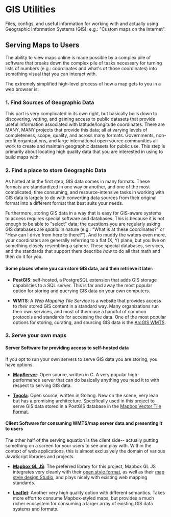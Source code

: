 # GIS Utilities

Files, configs, and useful information for working with and actually using Geographic Information Systems (GIS); e.g.: "Custom maps on the Internet".

## Serving Maps to Users

The ability to view maps online is made possible by a complex pile of software that breaks down the complex pile of tasks necessary for turning lists of numbers (e.g.: coordinates and what's _at_ those coordinates) into something visual that you can interact with.

The extremely simplified high-level process of how a map gets to you in a web browser is:

### 1. Find Sources of Geographic Data

This part is very complicated in its own right, but basically boils down to discovering, vetting, and gaining access to public datasets that provide useful information associated with latitude/longitude coordinates.  There are MANY, MANY projects that provide this data; all at varying levels of completeness, scope, quality, and across many formats.  Governments, non-profit organizations, and large international open source communities all work to create and maintain geographic datasets for public use.  This step is primarily about locating high quality data that you are interested in using to build maps with.

### 2. Find a place to store Geographic Data

As hinted at in the first step, GIS data comes in many formats.  These formats are standardized in one way or another, and one of the most complicated, time consuming, and resource-intensive tasks in working with GIS data is largely to do with converting data sources from their original format into a different format that best suits your needs.

Furthermore, storing GIS data in a way that is easy for GIS-aware systems to access requires special software and databases.  This is because it is not enough to be able to "select" data; the questions you are regularly asking GIS databases are _spatial_ in nature (e.g.: "What is at these coordinates?" or "How can I drive from here to there?").  And to muddy the waters even more, your coordinates are generally referring to a flat (X, Y) plane, but you live on something closely resembling a sphere.  These special databases, services, and the standards that support them describe _how_ to do all that math and then do it for you.

#### Some places where you can store GIS data, and then retrieve it later:

- **PostGIS**: self-hosted, a PostgreSQL extension that adds GIS storage capabilities to a SQL server.  This is far and away the most popular option for storing and querying GIS data on your own computers.

- **WMTS**: A _Web Mapping Tile Service_ is a website that provides access to _their_ stored GIS content in a standard way.  Many organizations run their own services, and most of them use a handful of common protocols and standards for accessing the data.  One of the most popular options for storing, curating, and sourcing GIS data is the [ArcGIS WMTS](https://enterprise.arcgis.com/en/server/latest/publish-services/linux/wmts-services.htm).

### 3. Serve your own maps

#### Server Software for providing access to self-hosted data

If you opt to run your own servers to serve GIS data you are storing, you have options.

- [**MapServer**](http://mapserver.org): Open source, written in C.  A very popular high-performance server that can do basically anything you need it to with respect to serving GIS data.

- [**Tegola**](http://tegola.io): Open source, written in Golang.  New on the scene, very lean but has a promising architecture.  Specifically used in this project to serve GIS data stored in a PostGIS database in the [Mapbox Vector Tile Format](https://www.mapbox.com/vector-tiles/).

#### Client Software for consuming WMTS/map server data and presenting it to users

The other half of the serving equation is the client side-- actually putting something on a screen for your users to see and play with.  Within the context of web applications, this is almost exclusively the domain of various JavaScript libraries and projects.

- [**Mapbox GL JS**](https://www.mapbox.com/mapbox-gl-js/api/): The preferred library for this project, Mapbox GL JS integrates very cleanly with their [open style format](https://www.mapbox.com/mapbox-gl-js/style-spec/), as well as their [map style design Studio](https://www.mapbox.com/mapbox-studio/), and plays nicely with existing web mapping standards.

- [**Leaflet**](http://leafletjs.com): Another very high quality option with different semantics.  Takes more effort to consume Mapbox-styled maps, but provides a much richer ecosystem for consuming a larger array of existing GIS data systems and formats.
